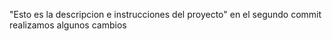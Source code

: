 "Esto es la descripcion e instrucciones del proyecto" 
en el segundo commit realizamos algunos cambios

